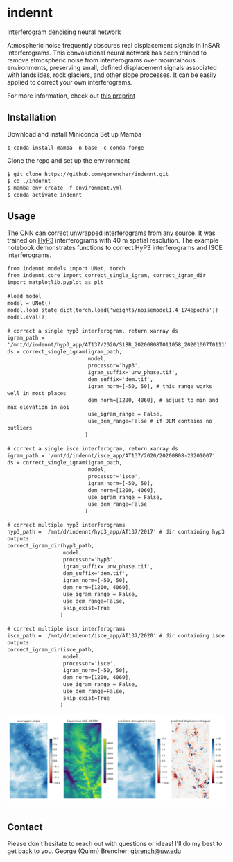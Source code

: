 # indennt
Interferogram denoising neural network

Atmospheric noise frequently obscures real displacement signals in InSAR interferograms. This convolutional neural network has been trained to remove atmospheric noise from interferograms over mountainous environments, preserving small, defined displacement signals associated with landslides, rock glaciers, and other slope processes. It can be easily applied to correct your own interferograms. 

For more information, check out [this preprint](https://www.techrxiv.org/articles/preprint/Removing_Atmospheric_Noise_from_InSAR_Interferograms_in_Mountainous_Regions_with_a_Convolutional_Neural_Network/22626748)

## Installation
Download and install Miniconda
Set up Mamba
```
$ conda install mamba -n base -c conda-forge
```
Clone the repo and set up the environment
```
$ git clone https://github.com/gbrencher/indennt.git
$ cd ./indennt
$ mamba env create -f environment.yml
$ conda activate indennt
```
## Usage
The CNN can correct unwrapped interferograms from any source. It was trained on [HyP3](https://hyp3-docs.asf.alaska.edu/guides/insar_product_guide/) interferograms with 40 m spatial resolution. The example notebook demonstrates functions to correct HyP3 interferograms and ISCE interferograms.

```
from indennt.models import UNet, torch
from indennt.core import correct_single_igram, correct_igram_dir
import matplotlib.pyplot as plt

#load model
model = UNet()
model.load_state_dict(torch.load('weights/noisemodel1.4_174epochs'))
model.eval();

# correct a single hyp3 interferogram, return xarray ds
igram_path = '/mnt/d/indennt/hyp3_app/AT137/2020/S1BB_20200808T011058_20201007T011100_VVP060_INT40_G_ueF_70CB'
ds = correct_single_igram(igram_path,
                          model,
                          processor='hyp3',
                          igram_suffix='unw_phase.tif',
                          dem_suffix='dem.tif',
                          igram_norm=[-50, 50], # this range works well in most places
                          dem_norm=[1200, 4060], # adjust to min and max elevation in aoi
                          use_igram_range = False, 
                          use_dem_range=False # if DEM contains no outliers
                         )

# correct a single isce interferogram, return xarray ds
igram_path = '/mnt/d/indennt/isce_app/AT137/2020/20200808-20201007'
ds = correct_single_igram(igram_path,
                          model,
                          processor='isce',
                          igram_norm=[-50, 50],
                          dem_norm=[1200, 4060],
                          use_igram_range = False,
                          use_dem_range=False
                         )

# correct multiple hyp3 interferograms
hyp3_path = '/mnt/d/indennt/hyp3_app/AT137/2017' # dir containing hyp3 outputs
correct_igram_dir(hyp3_path,
                  model,
                  processor='hyp3',
                  igram_suffix='unw_phase.tif',
                  dem_suffix='dem.tif',
                  igram_norm=[-50, 50],
                  dem_norm=[1200, 4060],
                  use_igram_range = False,
                  use_dem_range=False,
                  skip_exist=True
                 )

# correct multiple isce interferograms
isce_path = '/mnt/d/indennt/isce_app/AT137/2020' # dir containing isce outputs
correct_igram_dir(isce_path,
                  model,
                  processor='isce',
                  igram_norm=[-50, 50],
                  dem_norm=[1200, 4060],
                  use_igram_range = False,
                  use_dem_range=False,
                  skip_exist=True
                 )
```
![plot](./images/example_correction.png)

## Contact 
Please don't hesitate to reach out with questions or ideas! I'll do my best to get back to you. 
George (Quinn) Brencher: gbrench@uw.edu